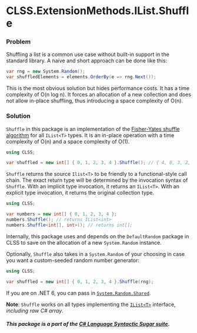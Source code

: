 ﻿# CLSS.ExtensionMethods.IList.Shuffle

### Problem

Shuffling a list is a common use case without built-in support in the standard library. A naive and short approach can be done like this:

```csharp
var rng = new System.Random();
var shuffledElements = elements.OrderBy(e => rng.Next());
```

This is the most obvious solution but hides performance costs. It has a time complexity of O(n log n). It forces an allocation of a new collection and does not allow in-place shuffling, thus introducing a space complexity of O(n).

### Solution

`Shuffle` in this package is an implementation of the [Fisher-Yates shuffle algorithm](https://en.wikipedia.org/wiki/Fisher%E2%80%93Yates_shuffle) for all `IList<T>` types. It is an in-place operation with a time complexity of O(n) and a space complexity of O(1).

```csharp
using CLSS;

var shuffled = new int[] { 0, 1, 2, 3, 4 }.Shuffle(); // { 4, 0, 3, 2, 1 }
```

`Shuffle` returns the source `Ilist<T>` to be friendly to a functional-style call chain. The exact return type will be determined by the invocation syntax of `Shuffle`. With an implicit type invocation, it returns an `IList<T>`. With an explicit type invocation, it returns the original collection type.

```csharp
using CLSS;

var numbers = new int[] { 0, 1, 2, 3, 4 };
numbers.Shuffle(); // returns IList<int>
numbers.Shuffle<int[], int>(); // returns int[];
```

Internally, this package uses and depends on the `DefaultRandom` package in CLSS to save on the allocation of a new `System.Random` instance.

Optionally, `Shuffle` also takes in a `System.Random` of your choosing in case you want a custom-seeded random number generator:

```csharp
using CLSS;

var shuffled = new int[] { 0, 1, 2, 3, 4 }.Shuffle(rng);
```

If you are on .NET 6, you can pass in [`System.Random.Shared`](https://docs.microsoft.com/en-us/dotnet/api/system.random.shared).

**Note**: `Shuffle` works on all types implementing the [`IList<T>`](https://docs.microsoft.com/en-us/dotnet/api/system.collections.generic.ilist-1) interface, *including raw C# array*.

##### This package is a part of the [C# Language Syntactic Sugar suite](https://github.com/tonygiang/CLSS).